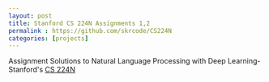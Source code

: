 ```yaml
---
layout: post
title: Stanford CS 224N Assignments 1,2 
permalink : https://github.com/skrcode/CS224N
categories: [projects]
---
```


Assignment Solutions to Natural Language Processing with Deep Learning- Stanford's [CS 224N](http://web.stanford.edu/class/cs224n/syllabus.html) 